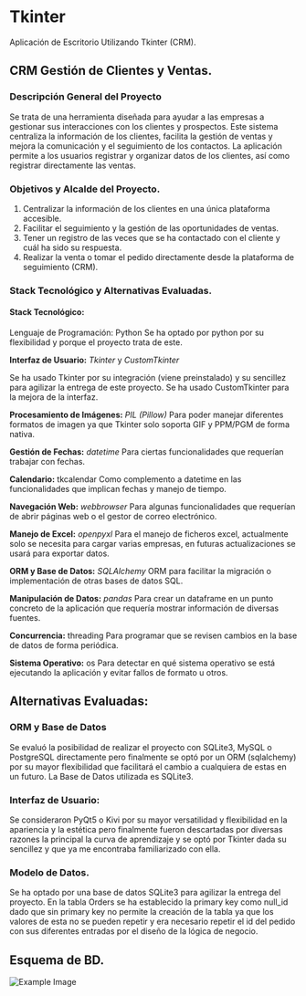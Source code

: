 
# Tkinter
Aplicación de Escritorio Utilizando Tkinter (CRM).

## CRM Gestión de Clientes y Ventas.


### Descripción General del Proyecto
Se trata de una  herramienta diseñada para ayudar a las empresas a gestionar sus interacciones con los clientes y prospectos.
 Este sistema centraliza la información de los clientes, facilita la gestión de ventas y mejora la comunicación y el seguimiento de los contactos. 
La aplicación permite a los usuarios registrar y organizar datos de los clientes, así como registrar directamente las ventas.

### Objetivos y Alcalde del Proyecto.
1. Centralizar la información de los clientes en una única plataforma accesible.
2. Facilitar el seguimiento y la gestión de las oportunidades de ventas.
3. Tener un registro de las veces que se ha contactado con el cliente y cuál ha sido su respuesta.
4. Realizar la venta o tomar el pedido directamente desde la plataforma de seguimiento (CRM).

### Stack Tecnológico y Alternativas Evaluadas.

#### Stack Tecnológico:
Lenguaje de Programación: Python
Se ha optado por python por su flexibilidad y porque el proyecto trata de este.

**Interfaz de Usuario:** *Tkinter* y *CustomTkinter*

Se ha usado Tkinter por su integración (viene preinstalado) y su sencillez para agilizar la entrega de este proyecto. Se ha usado CustomTkinter para la mejora de la interfaz.

**Procesamiento de Imágenes:** *PIL (Pillow)*
Para poder manejar diferentes formatos de imagen ya que Tkinter solo soporta GIF y PPM/PGM de forma nativa.

**Gestión de Fechas:** *datetime*
Para ciertas funcionalidades que requerían trabajar con fechas.

**Calendario:** tkcalendar
Como complemento a datetime en las funcionalidades que implican fechas y manejo de tiempo.

**Navegación Web:** *webbrowser*
Para algunas funcionalidades que requerían de abrir páginas web o el gestor de correo electrónico.

**Manejo de Excel:** *openpyxl*
Para el manejo de ficheros excel, actualmente solo se necesita para cargar varias empresas, en futuras actualizaciones se usará para exportar datos.

**ORM y Base de Datos:** *SQLAlchemy*
ORM para facilitar la migración o implementación de otras bases de datos SQL.

**Manipulación de Datos:** *pandas*
Para crear un dataframe en un punto concreto de la aplicación que requería mostrar información de diversas fuentes.

**Concurrencia:** threading
Para programar que se revisen cambios en la base de datos de forma periódica.

**Sistema Operativo:** os
Para detectar en qué sistema operativo se está ejecutando la aplicación y evitar fallos de formato u otros.


## Alternativas Evaluadas:

### ORM y Base de Datos
Se evaluó la posibilidad de realizar el proyecto con SQLite3, MySQL o PostgreSQL directamente pero finalmente se optó por un ORM (sqlalchemy) por su mayor flexibilidad que facilitará el cambio a cualquiera de estas en un futuro.
La Base de Datos utilizada es SQLite3.

### Interfaz de Usuario:
Se consideraron PyQt5 o Kivi por su mayor versatilidad y flexibilidad en la apariencia y la estética pero finalmente fueron descartadas por diversas razones la principal la curva de aprendizaje y se optó por Tkinter dada su sencillez y que ya me encontraba familiarizado con ella.

### Modelo de Datos.
Se ha optado por una base de datos SQLite3 para agilizar  la entrega del proyecto.
En la tabla Orders se ha establecido la primary key como null_id dado que sin primary key no permite la creación de la tabla ya que los valores de esta no se pueden repetir y era necesario repetir el id del pedido con sus diferentes entradas por el diseño de la lógica de negocio.

## Esquema de BD.

![Example Image](https://drive.google.com/uc?id=1rEEtfySStxJ2YSyRcG-2uhtFrWnz8uOK)

